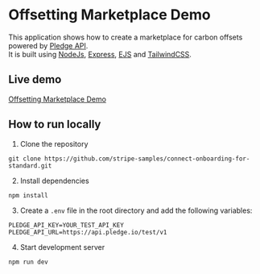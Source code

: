 # Offsetting Marketplace Demo
This application shows how to create a marketplace for carbon offsets powered by [Pledge API](https://docs.pledge.io).  
It is built using [NodeJs](https://nodejs.org/), [Express](https://expressjs.com/), [EJS](https://ejs.co/) and [TailwindCSS](https://tailwindcss.com/).  

## Live demo
<a href="https://marketplace.demos.sandbox.pledge.dev" target="_blank">Offsetting Marketplace Demo</a>

## How to run locally

1. Clone the repository
```
git clone https://github.com/stripe-samples/connect-onboarding-for-standard.git
```

2. Install dependencies
```
npm install
```

3. Create a `.env` file in the root directory and add the following variables:
```
PLEDGE_API_KEY=YOUR_TEST_API_KEY
PLEDGE_API_URL=https://api.pledge.io/test/v1
```

4. Start development server
```
npm run dev
```
